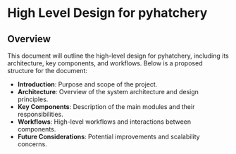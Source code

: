 # High Level Design for pyhatchery

## Overview

This document will outline the high-level design for pyhatchery, including its architecture, key components, and workflows. Below is a proposed structure for the document:

- **Introduction**: Purpose and scope of the project.
- **Architecture**: Overview of the system architecture and design principles.
- **Key Components**: Description of the main modules and their responsibilities.
- **Workflows**: High-level workflows and interactions between components.
- **Future Considerations**: Potential improvements and scalability concerns.
